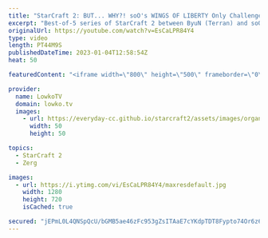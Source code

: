```yaml
---
title: "StarCraft 2: BUT... WHY?! soO's WINGS OF LIBERTY Only Challenge! (Best-of-5)"
excerpt: "Best-of-5 series of StarCraft 2 between ByuN (Terran) and soO (Zerg). It turns out soO is basically doing a Wings of Liberty challenge, refusing to make any Lurkers, Ravagers, Vipers and Swarm Hosts.  Support my work: https://patreon.com/lowkotv Lowko Merch: https://lowko.shop  My YouTube channels: @LowkoTV"
originalUrl: https://youtube.com/watch?v=EsCaLPR84Y4
type: video
length: PT44M9S
publishedDateTime: 2023-01-04T12:58:54Z
heat: 50

featuredContent: "<iframe width=\"800\" height=\"500\" frameborder=\"0\" src=\"https://www.youtube.com/embed/EsCaLPR84Y4\" allow=\"accelerometer; autoplay; encrypted-media; gyroscope; picture-in-picture\" allowfullscreen></iframe>"

provider:
  name: LowkoTV
  domain: lowko.tv
  images:
    - url: https://everyday-cc.github.io/starcraft2/assets/images/organizations/lowko.tv-50x50.jpg
      width: 50
      height: 50

topics:
  - StarCraft 2
  - Zerg

images:
  - url: https://i.ytimg.com/vi/EsCaLPR84Y4/maxresdefault.jpg
    width: 1280
    height: 720
    isCached: true

secured: "jEPmL0L4QNSpQcU/bGMB5ae46zFc953gZsITAaE7cYKdpTDT8Fypto74Or6z64RnCZfQ+/Ht6betpttsqdOpg/tvqnIZOHQXpNKk64GfYCJdFPbJ0qMkgni3kNmp94PlDCYBr80J/Lfl6Kvvum/X+Unf1MzU9fY7S3Wq4z0G/GdRE4OBmlO57dxLmw8ehpYaeyNIsGOhjEFgCJ44ulFHmKC+W672zTKo0WAZKLhGNBcF3zKluJ1uAxbJsRogUc/+7YZysssuRYaN3HdA+e/LPO0W9E9eIshmHwAMx/jMdMF4SgxSZ0ilA5lmaE+2m79vSV8MNTFi4UZuQDdATpabupUIg7WjoSyrK5YDmj4uoH3vMUzTu056mxGWi8x3qLgCQoVFP810PsH77L8FMj/7XIHgpy80VL0UkfR9PFCg52M=;I2FDCRaJRNpdLHSnRfGLkQ=="
---
```


